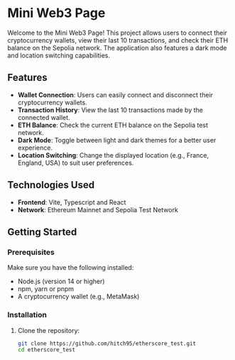 # Mini Web3 Page

Welcome to the Mini Web3 Page! This project allows users to connect their cryptocurrency wallets, view their last 10 transactions, and check their ETH balance on the Sepolia network. The application also features a dark mode and location switching capabilities.

## Features

- **Wallet Connection**: Users can easily connect and disconnect their cryptocurrency wallets.
- **Transaction History**: View the last 10 transactions made by the connected wallet.
- **ETH Balance**: Check the current ETH balance on the Sepolia test network.
- **Dark Mode**: Toggle between light and dark themes for a better user experience.
- **Location Switching**: Change the displayed location (e.g., France, England, USA) to suit user preferences.

## Technologies Used

- **Frontend**: Vite, Typescript and React
- **Network**: Ethereum Mainnet and Sepolia Test Network

## Getting Started

### Prerequisites

Make sure you have the following installed:

- Node.js (version 14 or higher)
- npm, yarn or pnpm
- A cryptocurrency wallet (e.g., MetaMask)

### Installation

1. Clone the repository:
   ```bash
   git clone https://github.com/hitch95/etherscore_test.git
   cd etherscore_test